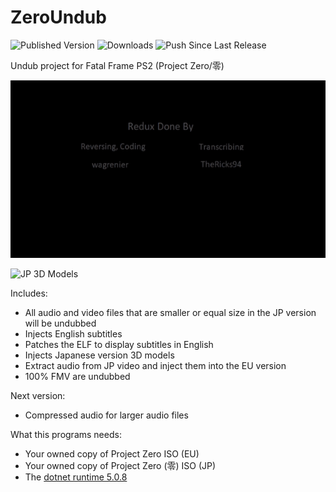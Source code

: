 # ZeroUndub
![Published Version](https://github.com/wagrenier/ZeroUndub/workflows/Publish%20New%20Version/badge.svg)
![Downloads](https://img.shields.io/github/downloads/wagrenier/zeroundub/total)
![Push Since Last Release](https://img.shields.io/github/commits-since/wagrenier/zeroundub/latest)

Undub project for Fatal Frame PS2 (Project Zero/零)

![Splash Screen And Original Title Screen](docs/splashscreen.gif)

![JP 3D Models](docs/models.gif)



Includes:
* All audio and video files that are smaller or equal size in the JP version will be undubbed
* Injects English subtitles
* Patches the ELF to display subtitles in English
* Injects Japanese version 3D models
* Extract audio from JP video and inject them into the EU version
* 100% FMV are undubbed

Next version:
* Compressed audio for larger audio files

What this programs needs:
* Your owned copy of Project Zero ISO (EU)
* Your owned copy of Project Zero (零) ISO (JP)
* The [dotnet runtime 5.0.8](https://dotnet.microsoft.com/download/dotnet/thank-you/runtime-desktop-5.0.8-windows-x64-installer)
